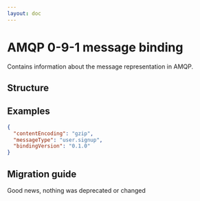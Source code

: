 ```yaml
---
layout: doc
---
```


<script setup lang="ts">
import {JsonViewer} from "vue3-json-viewer";
import "vue3-json-viewer/dist/index.css";

const schema = {
  "$schema": "http://json-schema.org/draft-07/schema#",
  "$id": "http://asyncapi.com/bindings/amqp/0.1.0/message.json",
  "title": "AMQP message bindings object",
  "description": "This object contains information about the message representation in AMQP.",
  "type": "object",
  "additionalProperties": false,
  "patternProperties": {
    "^x-[\\w\\d\\.\\x2d_]+$": {
      "$ref": "http://asyncapi.com/definitions/3.0.0/specificationExtension.json"
    }
  },
  "properties": {
    "contentEncoding": {
      "type": "string",
      "description": "A MIME encoding for the message content."
    },
    "messageType": {
      "type": "string",
      "description": "Application-specific message type."
    },
    "bindingVersion": {
      "type": "string",
      "enum": [
        "0.1.0"
      ],
      "description": "The version of this binding. If omitted, \"latest\" MUST be assumed."
    }
  },
  "examples": [
    {
      "contentEncoding": "gzip",
      "messageType": "user.signup",
      "bindingVersion": "0.1.0"
    }
  ]
};
</script>

# AMQP 0-9-1 message binding

Contains information about the message representation in AMQP.

## Structure

<JsonViewer :value="schema" copyable theme="dark"/>

## Examples

```json
{
  "contentEncoding": "gzip",
  "messageType": "user.signup",
  "bindingVersion": "0.1.0"
}
```

## Migration guide

Good news, nothing was deprecated or changed
